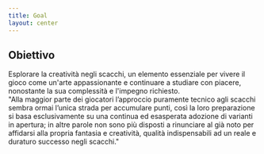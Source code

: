 ```yaml
---
title: Goal
layout: center
---
```


## Obiettivo 
<div v-click class="text-lg mt-6 block"> Esplorare la creatività negli scacchi,  <span v-mark.circle.orange="3">un elemento essenziale </span> per vivere il gioco <span v-mark.red="4"> come un'arte appassionante </span> e continuare a studiare con piacere, nonostante la sua complessità e l'impegno richiesto.
</div>

<div v-click="5" class="mt-6 italic text-left text-base border-l-4 border-gray-400 pl-4"> 
"Alla maggior parte dei giocatori l’approccio puramente tecnico agli scacchi sembra ormai l’unica strada per accumulare punti, così la loro preparazione si basa esclusivamente su una continua ed esasperata adozione di varianti in apertura; in altre parole non sono più disposti a rinunciare al già noto per affidarsi alla propria fantasia e creatività, qualità indispensabili ad un reale e duraturo successo negli scacchi."
</div> 

<div class="w-60 relative">
  <div class="relative w-40 h-40">
    <img
      v-motion
      :initial="{ x: 800, y: -100, scale: 1.5, rotate: -50 }"
      :enter="final"
      class="absolute inset-0"
      src="https://giphy.com/embed/2oaILp6G5YA8rDVGOq"
      alt=""
    />
    <img
      v-motion
      :initial="{ y: 500, x: -100, scale: 2 }"
      :enter="final"
      class="absolute inset-0"
      src="https://sli.dev/logo-circle.png"
      alt=""
    />
    <img
      v-motion
      :initial="{ x: 600, y: 400, scale: 2, rotate: 100 }"
      :enter="final"
      class="absolute inset-0"
      src="https://sli.dev/logo-triangle.png"
      alt=""
    />
  </div>
</div>

<div class="absolute bottom-6 left-6 text-xl">
  <a href="https://github.com/apulito/slidev-chess-creativity" target="_blank" class="slidev-icon-btn">
    <carbon:logo-github />
  </a>
  <a href="https://albertopulito.com" target="_blank" class="slidev-icon-btn">
    <carbon:earth />
  </a>
</div>

<div @click="$slidev.nav.next" class="absolute bottom-6 right-6 text-xl py-1" hover:bg="white op-10">
  <carbon:arrow-right />
</div>

<!-- vue script setup scripts can be directly used in markdown, and will only affects current page -->
<script setup lang="ts">
const final = {
  x: 0,
  y: 0,
  rotate: 0,
  scale: 1,
  transition: {
    type: 'spring',
    damping: 10,
    stiffness: 20,
    mass: 2
  }
}
</script>